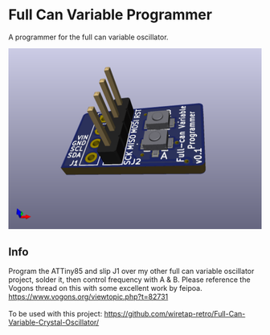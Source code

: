 # Full Can Variable Programmer
A programmer for the full can variable oscillator.

![pic](front.png)

## Info
Program the ATTiny85 and slip J1 over my other full can variable oscillator project, solder it, then control frequency with A & B. Please reference the Vogons thread on this with some excellent work by feipoa. https://www.vogons.org/viewtopic.php?t=82731 \
\
To be used with this project: https://github.com/wiretap-retro/Full-Can-Variable-Crystal-Oscillator/
